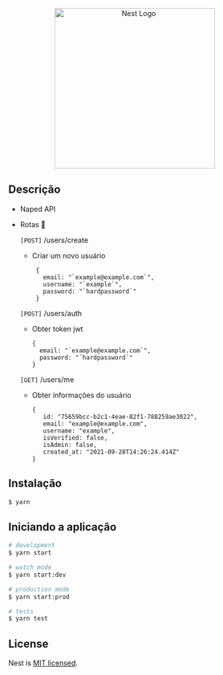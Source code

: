 <p align="center">
  <a href="http://nestjs.com/" target="blank"><img src="https://nestjs.com/img/logo_text.svg" width="320" alt="Nest Logo" /></a>
</p>

## Descrição

  - Naped API

  - Rotas 🚀
    
    `[POST]` /users/create
     - Criar um novo usuário

            {
              email: "`example@example.com`",
              username: "`example`",
              password: "`hardpassword`"
            }
    `[POST]` /users/auth
    - Obter token jwt

          {
            email: "`example@example.com`",
            password: "`hardpassword`"
          }
          
     `[GET]` /users/me
     - Obter informações do usuário

           {
              id: "75659bcc-b2c1-4eae-82f1-788259ae3022",
              email: "example@example.com",
              username: "example",
              isVerified: false,
              isAdmin: false,
              created_at: "2021-09-28T14:26:24.414Z"
           }

## Instalação

```bash
$ yarn
```

## Iniciando a aplicação

```bash
# development
$ yarn start

# watch mode
$ yarn start:dev

# production mode
$ yarn start:prod

# tests 
$ yarn test
```

## License

Nest is [MIT licensed](LICENSE).
